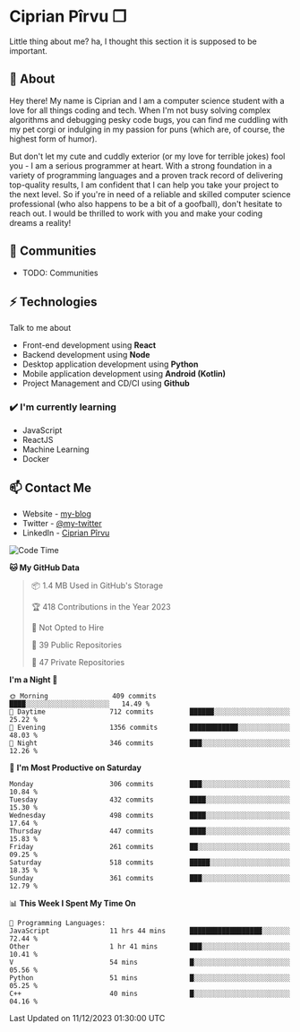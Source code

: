 # Ciprian Pîrvu ❐

Little thing about me? ha, I thought this section it is supposed to be important.

## 🧐 About

Hey there! My name is Ciprian and I am a computer science student with a love for all things coding and tech. When I'm not busy solving complex algorithms and debugging pesky code bugs, you can find me cuddling with my pet corgi or indulging in my passion for puns (which are, of course, the highest form of humor).

But don't let my cute and cuddly exterior (or my love for terrible jokes) fool you - I am a serious programmer at heart. With a strong foundation in a variety of programming languages and a proven track record of delivering top-quality results, I am confident that I can help you take your project to the next level. So if you're in need of a reliable and skilled computer science professional (who also happens to be a bit of a goofball), don't hesitate to reach out. I would be thrilled to work with you and make your coding dreams a reality!

## 👯 Communities

-   TODO: Communities

## ⚡ Technologies

Talk to me about

-   Front-end development using **React**
-   Backend development using **Node**
-   Desktop application development using **Python**
-   Mobile application development using **Android (Kotlin)**
-   Project Management and CD/CI using **Github**

### ✔️ I'm currently learning

-   JavaScript
-   ReactJS
-   Machine Learning
-   Docker

## 📫 Contact Me

-   Website - [my-blog]()
-   Twitter - [@my-twitter]()
-   LinkedIn - [Ciprian Pîrvu](https://www.linkedin.com/in/p%C3%AErvu-ciprian-cristian-4415991b1/)

<!--START_SECTION:waka-->
![Code Time](http://img.shields.io/badge/Code%20Time-1%2C856%20hrs%2024%20mins-blue)

**🐱 My GitHub Data** 

> 📦 1.4 MB Used in GitHub's Storage 
 > 
> 🏆 418 Contributions in the Year 2023
 > 
> 🚫 Not Opted to Hire
 > 
> 📜 39 Public Repositories 
 > 
> 🔑 47 Private Repositories 
 > 
**I'm a Night 🦉** 

```text
🌞 Morning                409 commits         ████░░░░░░░░░░░░░░░░░░░░░   14.49 % 
🌆 Daytime                712 commits         ██████░░░░░░░░░░░░░░░░░░░   25.22 % 
🌃 Evening                1356 commits        ████████████░░░░░░░░░░░░░   48.03 % 
🌙 Night                  346 commits         ███░░░░░░░░░░░░░░░░░░░░░░   12.26 % 
```
📅 **I'm Most Productive on Saturday** 

```text
Monday                   306 commits         ███░░░░░░░░░░░░░░░░░░░░░░   10.84 % 
Tuesday                  432 commits         ████░░░░░░░░░░░░░░░░░░░░░   15.30 % 
Wednesday                498 commits         ████░░░░░░░░░░░░░░░░░░░░░   17.64 % 
Thursday                 447 commits         ████░░░░░░░░░░░░░░░░░░░░░   15.83 % 
Friday                   261 commits         ██░░░░░░░░░░░░░░░░░░░░░░░   09.25 % 
Saturday                 518 commits         █████░░░░░░░░░░░░░░░░░░░░   18.35 % 
Sunday                   361 commits         ███░░░░░░░░░░░░░░░░░░░░░░   12.79 % 
```


📊 **This Week I Spent My Time On** 

```text
💬 Programming Languages: 
JavaScript               11 hrs 44 mins      ██████████████████░░░░░░░   72.44 % 
Other                    1 hr 41 mins        ███░░░░░░░░░░░░░░░░░░░░░░   10.41 % 
V                        54 mins             █░░░░░░░░░░░░░░░░░░░░░░░░   05.56 % 
Python                   51 mins             █░░░░░░░░░░░░░░░░░░░░░░░░   05.25 % 
C++                      40 mins             █░░░░░░░░░░░░░░░░░░░░░░░░   04.16 % 
```


 Last Updated on 11/12/2023 01:30:00 UTC
<!--END_SECTION:waka-->
